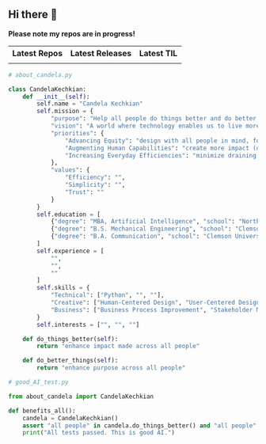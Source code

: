 ## Hi there 👋

**Please note my repos are in progress!**

<table>
  <tr>
    <th>Latest Repos</th>
    <th>Latest Releases</th>
    <th>Latest TIL</th>
  </tr>
  <tr>
    <td style="vertical-align: top;">
      <div style="margin: 0; padding: 0;">
        <ul style="margin: 0; padding: 0;">
          <!-- latest_repos starts -->
          <!-- latest_repos ends -->
        </ul>
      </div>
    </td>
    <td style="vertical-align: top;">
      <div style="margin: 0; padding: 0;">
        <ul style="margin: 0; padding: 0;">
          <!-- latest_releases starts -->
          <!-- latest_releases ends -->
        </ul>
      </div>
    </td>
    <td style="vertical-align: top;">
      <div style="margin: 0; padding: 0;">
        <ul style="margin: 0; padding: 0;">
          <!-- latest_tils starts -->
          <!-- latest_tils ends -->
        </ul>
      </div>
    </td>
  </tr>
</table>


```python
# about_candela.py

class CandelaKechkian:
    def __init__(self):
        self.name = "Candela Kechkian"
        self.mission = {
            "purpose": "Help all people do things better and do better things",
            "vision": "A world where technology enables us to live more purposefully",
            "priorities": {
                "Advancing Equity": "design with all people in mind, for the benefit of all, and made accessible to all (all people)",
                "Augmenting Human Capabilities": "create more impact (do things better)",
                "Increasing Everyday Efficiencies": "minimize draining tasks and focus on the uniquely human endeavors that bring us joy (do better things)"
            },
            "values": {
                "Efficiency": "",
                "Simplicity": "",
                "Trust": ""
            }
        }
        self.education = [
            {"degree": "MBA, Artificial Intelligence", "school": "Northwestern University", "grad_year": 2026}
            {"degree": "B.S. Mechanical Engineering", "school": "Clemson University", "grad_year": 2019},
            {"degree": "B.A. Communication", "school": "Clemson University", "grad_year": 2019},
        ]
        self.experience = [
            "",
            "",
            ""
        ]
        self.skills = {
            "Technical": ["Python", "", ""],
            "Creative": ["Human-Centered Design", "User-Centered Design", "UX/UI Thinking", "Storytelling & Communication"],
            "Business": ["Business Process Improvement", "Stakeholder Management", "", ""]
        }
        self.interests = ["", "", ""]

    def do_things_better(self):
        return "enhance impact made across all people"

    def do_better_things(self):
        return "enhance purpose across all people"
```

```python
# good_AI_test.py

from about_candela import CandelaKechkian

def benefits_all():
    candela = CandelaKechkian()
    assert "all people" in candela.do_things_better() and "all people" in candela.do_better_things(), "Test failed. AI is not universally beneficial. Do not deploy."
    print("All tests passed. This is good AI.")
```
